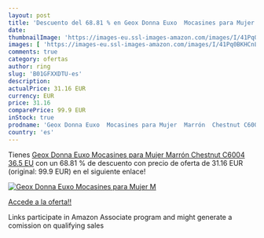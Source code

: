 ```yaml
---
layout: post
title: 'Descuento del 68.81 % en Geox Donna Euxo  Mocasines para Mujer  M'
date: 
thumbnailImage: 'https://images-eu.ssl-images-amazon.com/images/I/41Pq0BKHCnL._SL200_.jpg'
images: [ 'https://images-eu.ssl-images-amazon.com/images/I/41Pq0BKHCnL._SL200_.jpg' ]
comments: true
category: ofertas
author: ring
slug: 'B01GFXXDTU-es'
description:
actualPrice: 31.16 EUR
currency: EUR
price: 31.16
comparePrice: 99.9 EUR
inStock: true
prodname: 'Geox Donna Euxo  Mocasines para Mujer  Marrón  Chestnut C6004   36.5 EU'
country: 'es'
---
```


Tienes [Geox Donna Euxo  Mocasines para Mujer  Marrón  Chestnut C6004   36.5 EU](https://www.amazon.es/dp/B01GFXXDTU/?tag=tolees-21) con un 68.81 % de descuento con precio de oferta de 31.16 EUR (original: 99.9 EUR) en el siguiente enlace!

[![Geox Donna Euxo  Mocasines para Mujer  M](https://images-eu.ssl-images-amazon.com/images/I/41Pq0BKHCnL._SL200_.jpg)](https://www.amazon.es/dp/B01GFXXDTU/?tag=tolees-21)

[Accede a la oferta!!](https://www.amazon.es/dp/B01GFXXDTU/?tag=tolees-21)

Links participate in Amazon Associate program and might generate a comission on qualifying sales


